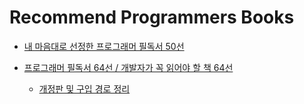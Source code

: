 # Recommend Programmers Books

- [내 마음대로 선정한 프로그래머 필독서 50선](https://www.sangkon.com/2018/08/27/good_books_for_dev_2018/)

- [프로그래머 필독서 64선 / 개발자가 꼭 읽어야 할 책 64선](https://blog.naver.com/wikiware/100042152479)
  - [개정판 및 구입 경로 정리](https://iostream.tistory.com/64)